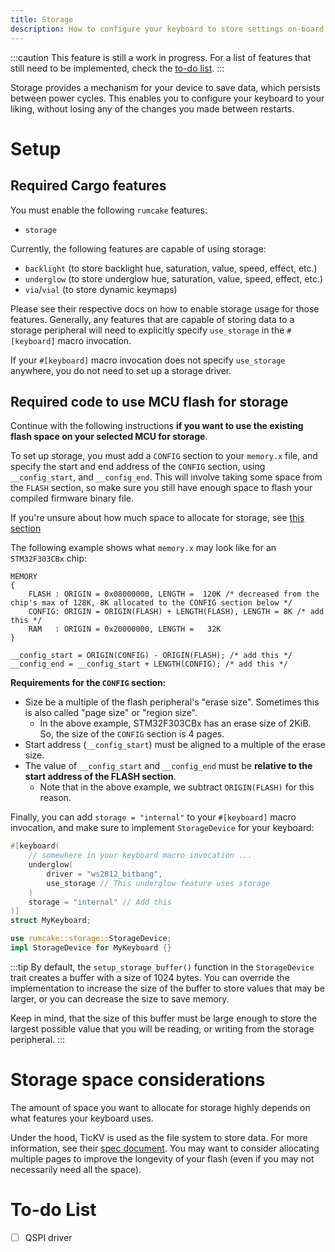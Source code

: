 ```yaml
---
title: Storage
description: How to configure your keyboard to store settings on-board.
---
```


:::caution
This feature is still a work in progress. For a list of features that still need
to be implemented, check the [to-do list](#to-do-list).
:::

Storage provides a mechanism for your device to save data, which persists between
power cycles. This enables you to configure your keyboard to your liking, without
losing any of the changes you made between restarts.

# Setup

## Required Cargo features

You must enable the following `rumcake` features:

- `storage`

Currently, the following features are capable of using storage:

- `backlight` (to store backlight hue, saturation, value, speed, effect, etc.)
- `underglow` (to store underglow hue, saturation, value, speed, effect, etc.)
- `via`/`vial` (to store dynamic keymaps)

Please see their respective docs on how to enable storage usage for those features.
Generally, any features that are capable of storing data to a storage peripheral will
need to explicitly specify `use_storage` in the `#[keyboard]` macro invocation.

If your `#[keyboard]` macro invocation does not specify `use_storage` anywhere, you
do not need to set up a storage driver.

## Required code to use MCU flash for storage

Continue with the following instructions **if you want to use the existing flash space on your selected MCU for storage**.

To set up storage, you must add a `CONFIG` section to your `memory.x` file, and specify the
start and end address of the `CONFIG` section, using `__config_start`, and `__config_end`.
This will involve taking some space from the `FLASH` section, so make sure you still have
enough space to flash your compiled firmware binary file.

If you're unsure about how much space to allocate for storage, see [this section](#storage-space-considerations)

The following example shows what `memory.x` may look like for an `STM32F303CBx` chip:

```
MEMORY
{
    FLASH : ORIGIN = 0x08000000, LENGTH =  120K /* decreased from the chip's max of 128K, 8K allocated to the CONFIG section below */
    CONFIG: ORIGIN = ORIGIN(FLASH) + LENGTH(FLASH), LENGTH = 8K /* add this */
    RAM   : ORIGIN = 0x20000000, LENGTH =   32K
}

__config_start = ORIGIN(CONFIG) - ORIGIN(FLASH); /* add this */
__config_end = __config_start + LENGTH(CONFIG); /* add this */
```

**Requirements for the `CONFIG` section:**

- Size be a multiple of the flash peripheral's "erase size". Sometimes this is also called "page size" or "region size".
  - In the above example, STM32F303CBx has an erase size of 2KiB. So, the size of the `CONFIG` section is 4 pages.
- Start address (`__config_start`) must be aligned to a multiple of the erase size.
- The value of `__config_start` and `__config_end` must be **relative to the start address of the FLASH section**.
  - Note that in the above example, we subtract `ORIGIN(FLASH)` for this reason.

Finally, you can add `storage = "internal"` to your `#[keyboard]` macro invocation, and make sure to implement
`StorageDevice` for your keyboard:

```rust ins={5,7,11-12}
#[keyboard(
    // somewhere in your keyboard macro invocation ...
    underglow(
        driver = "ws2812_bitbang",
        use_storage // This underglow feature uses storage
    )
    storage = "internal" // Add this
)]
struct MyKeyboard;

use rumcake::storage::StorageDevice;
impl StorageDevice for MyKeyboard {}
```

:::tip
By default, the `setup_storage_buffer()` function in the `StorageDevice` trait creates a buffer
with a size of 1024 bytes. You can override the implementation to increase the size of the
buffer to store values that may be larger, or you can decrease the size to save memory.

Keep in mind, that the size of this buffer must be large enough to store the largest possible value
that you will be reading, or writing from the storage peripheral.
:::

# Storage space considerations

The amount of space you want to allocate for storage highly depends on what features your keyboard uses.

Under the hood, TicKV is used as the file system to store data. For more information, see their
[spec document](https://github.com/tock/tock/blob/master/libraries/tickv/SPEC.md). You may want to
consider allocating multiple pages to improve the longevity of your flash (even if you may not necessarily
need all the space).

# To-do List

- [ ] QSPI driver
